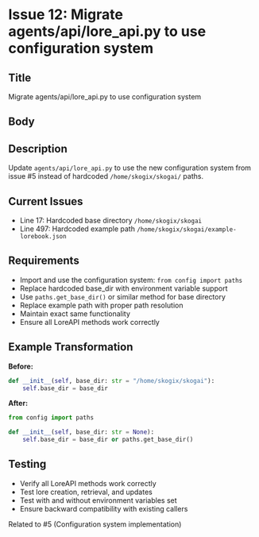 # Issue 12: Migrate agents/api/lore_api.py to use configuration system

## Title
Migrate agents/api/lore_api.py to use configuration system

## Body
## Description
Update `agents/api/lore_api.py` to use the new configuration system from issue #5 instead of hardcoded `/home/skogix/skogai/` paths.

## Current Issues
- Line 17: Hardcoded base directory `/home/skogix/skogai`
- Line 497: Hardcoded example path `/home/skogix/skogai/example-lorebook.json`

## Requirements
- Import and use the configuration system: `from config import paths`
- Replace hardcoded base_dir with environment variable support
- Use `paths.get_base_dir()` or similar method for base directory
- Replace example path with proper path resolution
- Maintain exact same functionality
- Ensure all LoreAPI methods work correctly

## Example Transformation
**Before:**
```python
def __init__(self, base_dir: str = "/home/skogix/skogai"):
    self.base_dir = base_dir
```

**After:**
```python
from config import paths

def __init__(self, base_dir: str = None):
    self.base_dir = base_dir or paths.get_base_dir()
```

## Testing
- Verify all LoreAPI methods work correctly
- Test lore creation, retrieval, and updates
- Test with and without environment variables set
- Ensure backward compatibility with existing callers

Related to #5 (Configuration system implementation)
